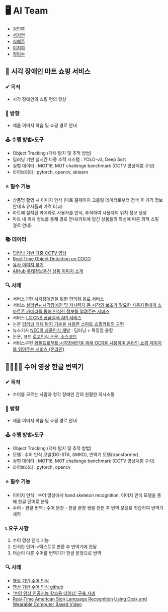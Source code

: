 # 🖥 AI Team
- [김인후](https://github.com/InhuKim)
- [서지연](https://github.com/Yeony54)
- [심혜주](https://github.com/hjst0223)
- [이지희](https://github.com/2-Jihee)
- [정민수](https://github.com/yourms)

## 🛒 시각 장애인 마트 쇼핑 서비스
### ✔ 목적
- 시각 장애인의 쇼핑 편의 향상
### 📢 방향
- 제품 이미지 학습 및 쇼핑 경로 안내
### 🕹 수행 방법▪도구
- Object Tracking (객체 탐지 및 추적 방법)
- 딥러닝 기반 실시간 다중 추적 시스템 : YOLO-v3, Deep Sort
- 실험 데이터 : MOT16, MOT challenge benchmark (CCTV 영상처럼 구성)
- 라이브러리 : pytorch, opencv, sklearn
### ⭐ 필수 기능
- 상품명 촬영 시 이미지 인식 (마트 홈페이지 크롤링 데이터로부터 검색 후 가격 정보 안내 & 유사품과 가격 비교)
- 마트에 설치된 카메라로 사용자를 인식, 추적하여 사용자의 위치 정보 생성
- 마트 내 위치 정보를 통해 경로 안내(카트에 담긴 상품들의 특성에 따른 최적 쇼핑 경로 안내)
### 📚 데이터
- [딥러닝 기반 다중 CCTV 영상](https://drive.google.com/drive/folders/1el9kK4wgaiMzEMlfzqeQx6acoq703diP)
- [Real-Time Object Detection on COCO](https://paperswithcode.com/sota/real-time-object-detection-on-coco)
- [유사 이미지 찾기](https://velog.io/@chacha/Kaze-Keypoint-Matching-%EC%9C%A0%EC%82%AC-%EC%9D%B4%EB%AF%B8%EC%A7%80-%EC%B0%BE%EA%B8%B0)
- [AIHub 롯데정보통신 상품 이미지 소개](https://aihub.or.kr/aidata/34145) 

### 🔍 사례

- 서비스구현 [시각장애인을 위한 편의점 음료 서비스](https://github.com/se-ize/BeYerage)
- 서비스 [설리번+:시각장애인 및 저시력자 등 시각의 보조가 필요한 사용자들에게 스마트폰 카메라를 통해 인식한 정보를 알려주는 서비스 ](https://www.mysullivan.org/)
- 서비스 [LG CNS 상품검색 API 서비스](ai.lgcns.com)
- 논문 [딥러닝 객체 탐지 기술을 사용한 스마트 쇼핑카트의 구현](https://www.koreascience.or.kr/article/JAKO202021853968918.pdf)
- 뉴스기사 [NEC의 상품인식 개발](http://www.aitimes.kr/news/articleView.html?idxno=11439) : 딥러닝 + 특징점 융합
- 논문, 코드 [로고인식 논문, 소스코드](https://m.facebook.com/groups/TensorFlowKR/permalink/501214233552973/)
- 서비스구현 [와들프로젝트:시각장애인을 위해 OCR을 사용하여 온라인 쇼핑 페이지를 읽어주는 서비스 (온라인)](https://www.chosun.com/national/national_general/2021/06/15/B2NNB3S35NFHTEHSRJHUUZIICM/)

## 🙆‍♂️🧏‍♀️ 수어 영상 한글 번역기
### ✔ 목적
- 수어를 모르는 사람과 청각 장애인 간의 원활한 의사소통 
### 📢 방향
- 제품 이미지 학습 및 쇼핑 경로 안내
### 🕹 수행 방법▪도구
- Object Tracking (객체 탐지 및 추적 방법)
- 모델 : 수어 인식 모델(DG-STA, SMKD), 번역기 모델(transformer)
- 실험 데이터 : MOT16, MOT challenge benchmark (CCTV 영상처럼 구성)
- 라이브러리 : pytorch, opencv
### ⭐ 필수 기능
- 이미지 인식 : 수어 영상에서 hand skeleton recognition, 이미지 인식 모델을 통해 한글 단어로 분류
- 수어 - 한글 번역 : 수어 문장 - 한글 문장 쌍을 만든 후 번역 모델로 학습하여 번역기 제작
### 📞 요구 사항
1. 수어 영상 인식 기능
2. 인식한 단어->텍스트로 변환 후 번역기에 전달
3. 어순이 다른 수어를 번역기가 한글 문장으로 번역
### 🔍 사례
- [영상 기반 수어 인식](https://github.com/hthuwal/sign-language-gesture-recognition/blob/master/Final%20Report.pdf)
- [영상 기반 수어 인식 github](https://github.com/hthuwal/sign-language-gesture-recognition)
- [‘수어 영상 인공지능 학습용 데이터’ 구축 사례](https://blog.naver.com/testworks_mktg/222206817110)
- [Real-Time American Sign Language Recognition Using Desk and Wearable Computer Based Video](http://luthuli.cs.uiuc.edu/~daf/courses/Signals%20AI/Papers/HMMs/00735811.pdf)

